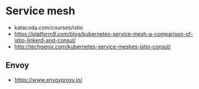 # Service mesh

- katacoda.com/courses/istio
- https://platform9.com/blog/kubernetes-service-mesh-a-comparison-of-istio-linkerd-and-consul/
- http://techgenix.com/kubernetes-service-meshes-istio-consul/

## Envoy

- https://www.envoyproxy.io/
